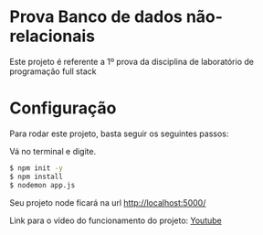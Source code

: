 # Prova Banco de dados não-relacionais
Este projeto é referente a 1º prova da disciplina de laboratório de programação full stack

# Configuração
Para rodar este projeto, basta seguir os seguintes passos:

Vá no terminal e digite.

```bash
$ npm init -y
$ npm install
$ nodemon app.js
```

Seu projeto node ficará na url [http://localhost:5000/](http://localhost:5000/)

Link para o vídeo do funcionamento do projeto: [Youtube](https://youtu.be/lKz2qbhe1go)
